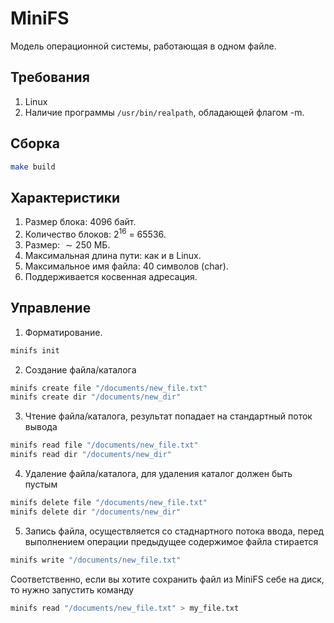# MiniFS

Модель операционной системы, работающая в одном файле.

## Требования

1. Linux
2. Наличие программы `/usr/bin/realpath`, обладающей флагом -m.

## Сборка
```bash
make build
```

## Характеристики
1. Размер блока: $4096$ байт.
2. Количество блоков: $2^16$ = $65536$.
3. Размер: $\sim 250$ МБ.
4. Максимальная длина пути: как и в Linux.
5. Максимальное имя файла: $40$ символов (char).
6. Поддерживается косвенная адресация.


## Управление

1. Форматирование.
```bash
minifs init
```

2. Создание файла/каталога

```bash
minifs create file "/documents/new_file.txt"
minifs create dir "/documents/new_dir"
```

3. Чтение файла/каталога, результат попадает на стандартный поток вывода
```bash
minifs read file "/documents/new_file.txt"
minifs read dir "/documents/new_dir"
```

4. Удаление файла/каталога, для удаления каталог должен быть пустым
```bash
minifs delete file "/documents/new_file.txt"
minifs delete dir "/documents/new_dir"
```

5. Запись файла, осуществляется со стаднартного потока ввода, перед выполнением операции предыдущее содержимое файла стирается
```bash
minifs write "/documents/new_file.txt"
```

Соответственно, если вы хотите сохранить файл из MiniFS себе на диск, то нужно запустить команду
```bash
minifs read "/documents/new_file.txt" > my_file.txt
```

